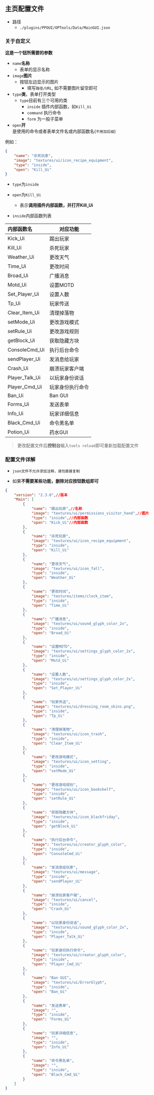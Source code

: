 ## 主页配置文件

- 路径
    - `./plugins/PPOUI/OPTools/Data/MainGUI.json`

### 关于自定义

**这是一个钮所需要的参数**   
- `name`**名称**
    - 表单的显示名称
- `image`**图片**
    - 按钮左边显示的图片
        - 填写`路径/URL`, 如不需要图片留空即可
- `type`**类**，表单打开类型
    - `type`目前有三个可用的类
        - `inside`
            插件内部函数，如`Kill_Ui`
        - `command`
            执行命令
        - `form`
            为一般子菜单
- `open`**开**    
    是使用的命令或者表单文件名或内部函数名(`不用加后缀`)

例如：
```json
{
    "name": "杀死玩家",
    "image": "textures/ui/icon_recipe_equipment",
    "type": "inside",
    "open": "Kill_Ui"
}
```
- `type`为`inside`
- `open`为`Kill_Ui`
    - 表示**调用插件内部函数，并打开Kill_Ui**

- `inside`内部函数列表

|内部函数名|对应功能|
|:--|--|
|Kick_Ui|踢出玩家|
|Kill_Ui|杀死玩家|
|Weather_Ui|更改天气|
|Time_Ui|更改时间|
|Broad_Ui|广播消息|
|Motd_Ui|设置MOTD|
|Set_Player_Ui|设置人数|
|Tp_Ui|玩家传送|
|Clear_Item_Ui|清理掉落物|
|setMode_Ui|更改游戏模式|
|setRule_Ui|更改游戏规则|
|getBlock_Ui|获取隐藏方块|
|ConsoleCmd_Ui|执行后台命令|
|sendPlayer_Ui|发消息给玩家|
|Crash_Ui|崩溃玩家客户端|
|Player_Talk_Ui|以玩家身份说话|
|Player_Cmd_Ui|玩家身份执行命令|
|Ban_Ui|Ban GUI|
|Forms_Ui|发送表单|
|Info_Ui|玩家详细信息|
|Black_Cmd_Ui|命令黑名单|
|Potion_Ui|药水GUI|

> 更改配置文件后**控制台**输入`tools reload`即可重新加载配置文件  

### 配置文件详解

- `json文件不允许添加注释，请勿直接复制`  

- 如果**不需要某些功能，删除对应按钮数组即可**

```json
{
    "version": "2.3.0",//版本
    "Main": [
        {
            "name": "踢出玩家",//名称
            "image": "textures/ui/permissions_visitor_hand",//图片
            "type": "inside",//内部函数
            "open": "Kick_Ui"//内部函数
        },
        {
            "name": "杀死玩家",
            "image": "textures/ui/icon_recipe_equipment",
            "type": "inside",
            "open": "Kill_Ui"
        },
        {
            "name": "更改天气",
            "image": "textures/ui/icon_fall",
            "type": "inside",
            "open": "Weather_Ui"
        },
        {
            "name": "更改时间",
            "image": "textures/items/clock_item",
            "type": "inside",
            "open": "Time_Ui"
        },
        {
            "name": "广播消息",
            "image": "textures/ui/sound_glyph_color_2x",
            "type": "inside",
            "open": "Broad_Ui"
        },
        {
            "name": "设置MOTD",
            "image": "textures/ui/settings_glyph_color_2x",
            "type": "inside",
            "open": "Motd_Ui"
        },
        {
            "name": "设置人数",
            "image": "textures/ui/settings_glyph_color_2x",
            "type": "inside",
            "open": "Set_Player_Ui"
        },
        {
            "name": "玩家传送",
            "image": "textures/ui/dressing_room_skins.png",
            "type": "inside",
            "open": "Tp_Ui"
        },
        {
            "name": "清理掉落物",
            "image": "textures/ui/icon_trash",
            "type": "inside",
            "open": "Clear_Item_Ui"
        },
        {
            "name": "更改游戏模式",
            "image": "textures/ui/icon_setting",
            "type": "inside",
            "open": "setMode_Ui"
        },
        {
            "name": "更改游戏规则",
            "image": "textures/ui/icon_bookshelf",
            "type": "inside",
            "open": "setRule_Ui"
        },
        {
            "name": "获取隐藏方块",
            "image": "textures/ui/icon_blackfriday",
            "type": "inside",
            "open": "getBlock_Ui"
        },
        {
            "name": "执行后台命令",
            "image": "textures/ui/creator_glyph_color",
            "type": "inside",
            "open": "ConsoleCmd_Ui"
        },
        {
            "name": "发消息给玩家",
            "image": "textures/ui/message",
            "type": "inside",
            "open": "sendPlayer_Ui"
        },
        {
            "name": "崩溃玩家客户端",
            "image": "textures/ui/cancel",
            "type": "inside",
            "open": "Crash_Ui"
        },
        {
            "name": "以玩家身份说话",
            "image": "textures/ui/sound_glyph_color_2x",
            "type": "inside",
            "open": "Player_Talk_Ui"
        },
        {
            "name": "玩家身份执行命令",
            "image": "textures/ui/creator_glyph_color",
            "type": "inside",
            "open": "Player_Cmd_Ui"
        },
        {
            "name": "Ban GUI",
            "image": "textures/ui/ErrorGlyph",
            "type": "inside",
            "open": "Ban_Ui"
        },
        {
            "name": "发送表单",
            "image": "",
            "type": "inside",
            "open": "Forms_Ui"
        },
        {
            "name": "玩家详细信息",
            "image": "",
            "type": "inside",
            "open": "Info_Ui"
        },
        {
            "name": "命令黑名单",
            "image": "",
            "type": "inside",
            "open": "Black_Cmd_Ui"
        }
    ]
}
```
